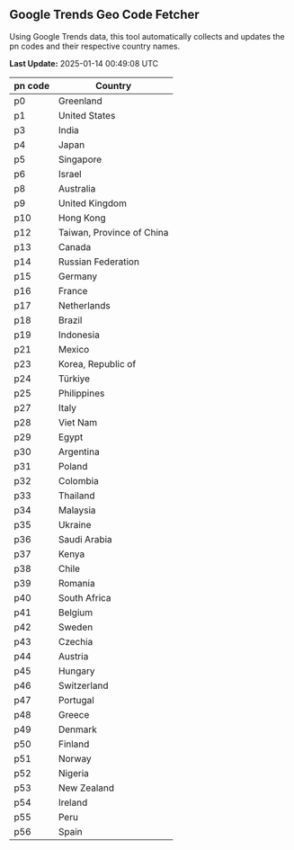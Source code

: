 
## Google Trends Geo Code Fetcher

Using Google Trends data, this tool automatically collects and updates the pn codes and their respective country names.

**Last Update:** 2025-01-14 00:49:08 UTC

| pn code | Country |
|---------|---------|
| p0 | Greenland |
| p1 | United States |
| p3 | India |
| p4 | Japan |
| p5 | Singapore |
| p6 | Israel |
| p8 | Australia |
| p9 | United Kingdom |
| p10 | Hong Kong |
| p12 | Taiwan, Province of China |
| p13 | Canada |
| p14 | Russian Federation |
| p15 | Germany |
| p16 | France |
| p17 | Netherlands |
| p18 | Brazil |
| p19 | Indonesia |
| p21 | Mexico |
| p23 | Korea, Republic of |
| p24 | Türkiye |
| p25 | Philippines |
| p27 | Italy |
| p28 | Viet Nam |
| p29 | Egypt |
| p30 | Argentina |
| p31 | Poland |
| p32 | Colombia |
| p33 | Thailand |
| p34 | Malaysia |
| p35 | Ukraine |
| p36 | Saudi Arabia |
| p37 | Kenya |
| p38 | Chile |
| p39 | Romania |
| p40 | South Africa |
| p41 | Belgium |
| p42 | Sweden |
| p43 | Czechia |
| p44 | Austria |
| p45 | Hungary |
| p46 | Switzerland |
| p47 | Portugal |
| p48 | Greece |
| p49 | Denmark |
| p50 | Finland |
| p51 | Norway |
| p52 | Nigeria |
| p53 | New Zealand |
| p54 | Ireland |
| p55 | Peru |
| p56 | Spain |
